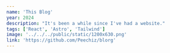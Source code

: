 ```yaml
---
name: 'This Blog'
year: 2024
description: "It's been a while since I've had a website."
tags: ['React', 'Astro', 'Tailwind']
image: '../../../public/static/1200x630.png'
link: 'https://github.com/Peechiz/blorg'
---
```

